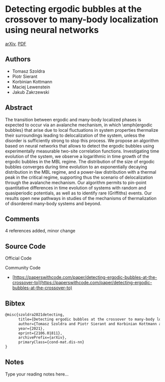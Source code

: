 
# Detecting ergodic bubbles at the crossover to many-body localization using neural networks

[arXiv](https://arxiv.org/abs/2106.01811), [PDF](https://arxiv.org/pdf/2106.01811.pdf)

## Authors

- Tomasz Szoldra
- Piotr Sierant
- Korbinian Kottmann
- Maciej Lewenstein
- Jakub Zakrzewski

## Abstract

The transition between ergodic and many-body localized phases is expected to occur via an avalanche mechanism, in which \emph{ergodic bubbles} that arise due to local fluctuations in system properties thermalize their surroundings leading to delocalization of the system, unless the disorder is sufficiently strong to stop this process. We propose an algorithm based on neural networks that allows to detect the ergodic bubbles using experimentally measurable two-site correlation functions. Investigating time evolution of the system, we observe a logarithmic in time growth of the ergodic bubbles in the MBL regime. The distribution of the size of ergodic bubbles converges during time evolution to an exponentially decaying distribution in the MBL regime, and a power-law distribution with a thermal peak in the critical regime, supporting thus the scenario of delocalization through the avalanche mechanism. Our algorithm permits to pin-point quantitative differences in time evolution of systems with random and quasiperiodic potentials, as well as to identify rare (Griffiths) events. Our results open new pathways in studies of the mechanisms of thermalization of disordered many-body systems and beyond.

## Comments

4 references added, minor change

## Source Code

Official Code



Community Code

- [https://paperswithcode.com/paper/detecting-ergodic-bubbles-at-the-crossover-to](https://paperswithcode.com/paper/detecting-ergodic-bubbles-at-the-crossover-to)

## Bibtex

```tex
@misc{szoldra2021detecting,
      title={Detecting ergodic bubbles at the crossover to many-body localization using neural networks}, 
      author={Tomasz Szoldra and Piotr Sierant and Korbinian Kottmann and Maciej Lewenstein and Jakub Zakrzewski},
      year={2021},
      eprint={2106.01811},
      archivePrefix={arXiv},
      primaryClass={cond-mat.dis-nn}
}
```

## Notes

Type your reading notes here...

